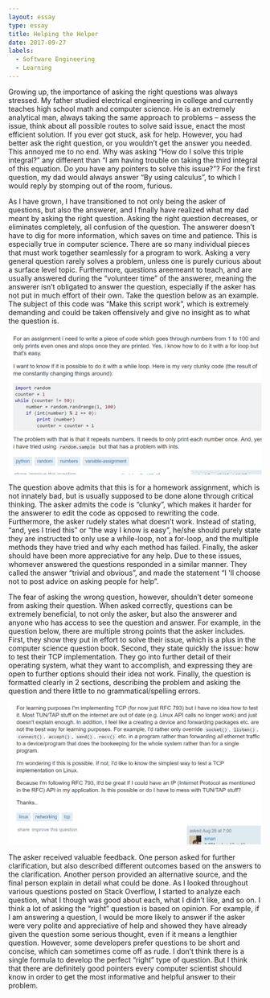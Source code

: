 ```yaml
---
layout: essay
type: essay
title: Helping the Helper
date: 2017-09-27
labels:
  - Software Engineering
  - Learning
---
```


Growing up, the importance of asking the right questions was always stressed. My father studied electrical engineering in college and currently teaches high school math and computer science. He is an extremely analytical man, always taking the same approach to problems – assess the issue, think about all possible routes to solve said issue, enact the most efficient solution. If you ever got stuck, ask for help. However, you had better ask the right question, or you wouldn’t get the answer you needed. This annoyed me to no end. Why was asking “How do I solve this triple integral?” any different than “I am having trouble on taking the third integral of this equation. Do you have any pointers to solve this issue?”? For the first question, my dad would always answer “By using calculus”, to which I would reply by stomping out of the room, furious.

As I have grown, I have transitioned to not only being the asker of questions, but also the answerer, and I finally have realized what my dad meant by asking the right question. Asking the right question decreases, or eliminates completely, all confusion of the question. The answerer doesn’t have to dig for more information, which saves on time and patience. This is especially true in computer science. There are so many individual pieces that must work together seamlessly for a program to work. Asking a very general question rarely solves a problem, unless one is purely curious about a surface level topic. Furthermore, questions areemeant to teach, and are usually answered during the “volunteer time” of the answerer, meaning the answerer isn’t obligated to answer the question, especially if the asker has not put in much effort of their own. Take the question below as an example. The subject of this code was “Make this script work”, which is extremely demanding and could be taken offensively and give no insight as to what the question is.

<img class="ui large floated image" src="../images/Screenshot (5).png">

The question above admits that this is for a homework assignment, which is not innately bad, but is usually supposed to be done alone through critical thinking. The asker admits the code is “clunky”, which makes it harder for the answerer to edit the code as opposed to rewriting the code. Furthermore, the asker rudely states what doesn’t work. Instead of stating, “and, yes I tried this” or “the way I know is easy”, he/she should purely state they are instructed to only use a while-loop, not  a for-loop, and the multiple methods they have tried and why each method has failed. Finally, the asker should have been more appreciative for any help. Due to these issues, whomever answered the questions responded in a similar manner. They called the answer “trivial and obvious”, and made the statement “I 'll choose not to post advice on asking people for help”. 

The fear of asking the wrong question, however, shouldn’t deter someone from asking their question. When asked correctly, questions can be extremely beneficial, to not only the asker, but also the answerer and anyone who has access to see the question and answer. For example, in the question below, there are multiple strong points that the asker includes. First, they show they put in effort to solve their issue, which is a plus in the computer science question book. Second, they state quickly the issue: how to test their TCP implementation. They go into further detail of their operating system, what they want to accomplish, and expressing they are open to further options should their idea not work. Finally, the question is formatted clearly in 2 sections, describing the problem and asking the question and there little to no grammatical/spelling errors.

<img class="ui large floated image" src="../images/Screenshot (6).png">

The asker received valuable feedback. One person asked for further clarification, but also described different outcomes based on the answers to the clarification. Another person provided an alternative source, and the final person explain in detail what could be done. 
As I looked throughout various questions posted on Stack Overflow, I started to analyze each question, what I though was good about each, what I didn’t like, and so on. I think a lot of asking the “right” question is based on opinion. For example, if I am answering a question, I would be more likely to answer if the asker were very polite and appreciative of help and showed they have already given the question some serious thought, even if it means a lengthier question. However, some developers prefer questions to be short and concise, which can sometimes come off as rude. I don’t think there is a single formula to develop the perfect “right” type of question. But I think that there are definitely good pointers every computer scientist should know in order to get the most informative and helpful answer to their problem. 
